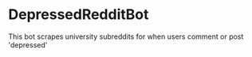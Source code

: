 # DepressedRedditBot
This bot scrapes university subreddits for when users comment or post 'depressed' 

